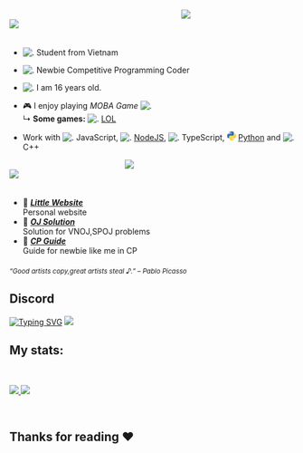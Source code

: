 #
<div>
<img src="https://cdn.discordapp.com/attachments/998125907967496203/1065099999576334457/avatar_cute-modified.png" width="200" align="right" />
<br/>
<img src="https://cdn.discordapp.com/attachments/998125907967496203/1065123688992747581/My_project-2_1.png" width="600" />
<br/>
<br/>
  
- <img src="https://cdn.discordapp.com/attachments/820557032016969751/952436539118456882/flag-vietnam_1f1fb-1f1f3.png" alt="." width="16" height="16"/> Student from Vietnam  
- <img src="https://cdn.discordapp.com/emojis/952439888337313802.png" alt="." width="16" height="16"/> Newbie Competitive Programming Coder 
- <img src="https://cdn.discordapp.com/emojis/912296822939193374.gif" alt="."  width="16" height="16" /> I am 16 years old. 
- 🎮 I enjoy playing *MOBA Game* <img src="https://cdn.discordapp.com/emojis/941332005352792174.png?size=20" alt="."/>    
  ↳ **Some games:** <img src="https://static.wikia.nocookie.net/leagueoflegends/images/0/07/League_of_Legends_icon.png/revision/latest/smart/width/250/height/250?cb=20191018194326" alt="." width="16" height="16"/> [LOL](https://signup.leagueoflegends.com/en-us/signup/redownload)

- Work with <img src="https://cdn.discordapp.com/emojis/620827756653051914.png" alt="." width="16" height="16"/> JavaScript, <img src="https://cdn.discordapp.com/emojis/932559343600156674.png?size=20" alt="." width="16" height="16"/> [NodeJS](https://nodejs.org/), <img src="https://www.typescriptlang.org/favicon-32x32.png" alt="." width="16" height="16"/> TypeScript, <img src="https://raw.githubusercontent.com/brand-icons/brands/66a515d0afc1bdf9cd308a9ae8d85e1bd23a4d97/icons/color/python.svg" alt="." width="16" height="16"/> [Python](https://www.python.org/) and <img src="https://cdn.discordapp.com/emojis/952439888337313802.png" alt="." width="16" height="16"/> C++

<img src="https://cdn.discordapp.com/attachments/998125907967496203/1065181600528207872/patrick-langwallner-wiFOaBrX_wc-unsplash.jpg" width="300" align="right" />
<br/>
<img src="https://cdn.discordapp.com/attachments/998125907967496203/1064854964075245649/My_project-2.png" width="500" />
<br/>
<br/>
  
- 📗 [***Little Website***](https://github.com/kduongnguyen07/website) <br/>
  Personal website
- 📙 [***OJ Solution***](https://github.com/kduongnguyen07/Competitive-Programming-Source-Code) <br/>
  Solution for VNOJ,SPOJ problems
- 📒 [***CP Guide***](https://hackmd.io/@lck7prime) <br/>
  Guide for newbie like me in CP

<sub>  *“Good artists copy,great artists steal ♪.” – Pablo Picasso* </sub>
</div>

## Discord
[![Typing SVG](https://readme-typing-svg.herokuapp.com?color=14b8e0&lines=Hi%2C+I'm+</Khánh>%232027;I'm+Front-end+Developer+from+VietNam;Bot%3A+Khánh%233451)](https://git.io/typing-svg)
<a href="https://discord.com/users/748799374628356126"  align="left">
    <img src="https://lanyard.cnrad.dev/api/748799374628356126?theme=light&bg=bff4ec&borderRadius=15px&animated=true&idleMessage=On%20the%20sky%20there%20is%20an%20angel%20in%20somewhere%20(.%20%E2%9D%9B%20%E1%B4%97%20%E2%9D%9B.)">
  </a>

## My stats:

<br/>
<p align="left">
  <a href="/">
    <img width="49.5%" src="https://github-readme-stats.vercel.app/api?username=kduongnguyen07&theme=tokyonight&show_icons=true" />
    <img width="49.5%" src="https://github-readme-streak-stats.herokuapp.com/?user=kduongnguyen07&theme=tokyonight&hide_border=true" />
  </a>
</p>
<br>

## Thanks for reading ❤️
